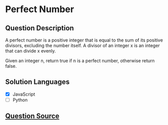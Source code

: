 # Perfect Number

## Question Description

A perfect number is a positive integer that is equal to the sum of its positive divisors, excluding the number itself. A divisor of an integer x is an integer that can divide x evenly.

Given an integer n, return true if n is a perfect number, otherwise return false.

## Solution Languages

- [x] JavaScript
- [ ] Python

## [Question Source](https://leetcode.com/problems/perfect-number)
